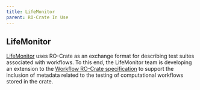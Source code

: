 ```yaml
---
title: LifeMonitor
parent: RO-Crate In Use
---
```

<!--
   Copyright 2019-2024 RO-Crate contributors
   <https://github.com/ResearchObject/ro-crate/graphs/contributors>

   Licensed under the Apache License, Version 2.0 (the "License");
   you may not use this file except in compliance with the License.
   You may obtain a copy of the License at

       http://www.apache.org/licenses/LICENSE-2.0

   Unless required by applicable law or agreed to in writing, software
   distributed under the License is distributed on an "AS IS" BASIS,
   WITHOUT WARRANTIES OR CONDITIONS OF ANY KIND, either express or implied.
   See the License for the specific language governing permissions and
   limitations under the License.
-->


## LifeMonitor

[LifeMonitor](life_monitor) uses RO-Crate as an exchange format for describing test suites associated with workflows. To this end, the LifeMonitor team is developing an extension to the [Workflow RO-Crate specification](https://about.workflowhub.eu/Workflow-RO-Crate/) to support the inclusion of metadata related to the testing of computational workflows stored in the crate.

<!--
[![lifemonitor logo](../assets/img/lifemonitor.svg)](https://lifemonitor.org/)

[lifemonitor](https://reliance.rohub.org/) (EXAMPLE-ACRONYM), is a...

lifemonitor uses RO-Crate for ... as ....

lifemonitor works with Project X, .....

![lifemonitor screenshot with RO-Crate(../assets/img/lifemonitor-screenshot.png)


## RO-Crate in lifemonitor

(Show practically how RO-Crate is used, link to profile of RO-Crate, etc.)

The lifemonitor API supports [RO-Crate export](http://lifemonitor.org/docs/ro-crate) as...

lifemonitor also plans to do...

lifemonitor:
```
curl -H "Accept: application/ld+json" https://lifemonitor.com/ro-crate/a72f314d

{
  "@context": { … },
  "@graph": [
   …
    {
      "@id": "./",
      "hasPart": […],
      "@type": "Dataset",
    }
   …
}
```


## Resources

* [lifemonitor Homepage](https://lifemonitor.org/)
* [lifemonitor documentation](https://lifemonitor.org/docs/)
* [RO-Crate profile for lifemonitor](https://lifemonitor.org/crate-profile)
* [lifemonitor Tutorials](https://lifemonitor.org/docs/tutorial)
* [lifemonitor presentation](http://lifemonitor.org/)

## Publications

Alice Land, Bob Bunny (2020):  
**lifemonitor and RO-Crate**.  
_lifemonitor Journal_ **0**(1)
<https://doi.org/10.1234/lifemonitor>  
[[preprint](http://lifemonitor.com/preprint.pdf)]

-->
